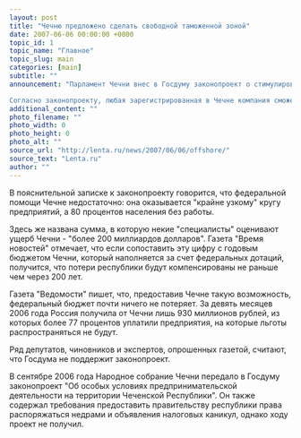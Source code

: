 ```yaml
---
layout: post
title: "Чечню предложено сделать свободной таможенной зоной"
date: 2007-06-06 00:00:00 +0000
topic_id: 1
topic_name: "Главное"
topic_slug: main
categories: [main]
subtitle: ""
announcement: "Парламент Чечни внес в Госдуму законопроект о стимулировании предпринимательской деятельности на территории Чечни. Депутаты хотят на 14 лет освободить компании от российских налогов и пошлин, пишет газета \"Ведомости\".

Согласно законопроекту, любая зарегистрированная в Чечне компания сможет семь лет не платить федеральные налоги и еще семь платить налоги в размере \"50 процентов от общего уровня\". Эти льготы не распространяются на нефтегазовый комплекс, электроэнергетику, производство и торговлю алкоголем, воздушный и железнодорожный транспорт. Кроме того, в Чечню можно будет беспошлинно ввозить иностранные товары, а произведенные товары в Чечне без пошлин попадут в Россию."
additional_content: ""
photo_filename: ""
photo_width: 0
photo_height: 0
photo_alt: ""
source_url: "http://lenta.ru/news/2007/06/06/offshore/"
source_text: "Lenta.ru"
author: ""
---
```

В пояснительной записке к законопроекту говорится, что федеральной помощи Чечне недостаточно: она оказывается "крайне узкому" кругу предприятий, а 80 процентов населения без работы.

Здесь же названа сумма, в которую некие "специалисты" оценивают ущерб Чечни - "более 200 миллиардов долларов". Газета "Время новостей" отмечает, что если сопоставить эту цифру с годовым бюджетом Чечни, который наполняется за счет федеральных дотаций, получится, что потери республики будут компенсированы не раньше чем через 200 лет.

Газета "Ведомости" пишет, что, предоставив Чечне такую возможность, федеральный бюджет почти ничего не потеряет. За девять месяцев 2006 года Россия получила от Чечни лишь 930 миллионов рублей, из которых более 77 процентов уплатили предприятия, на которые льготы распространяться не будут.

Ряд депутатов, чиновников и экспертов, опрошенных газетой, считают, что Госдума не поддержит законопроект.

В сентябре 2006 года Народное собрание Чечни передало в Госдуму законопроект "Об особых условиях предпринимательской деятельности на территории Чеченской Республики". Он также содержал требования предоставить правительству республики права распоряжаться недрами и объявления налоговых каникул, однако ходу проект не получил.
